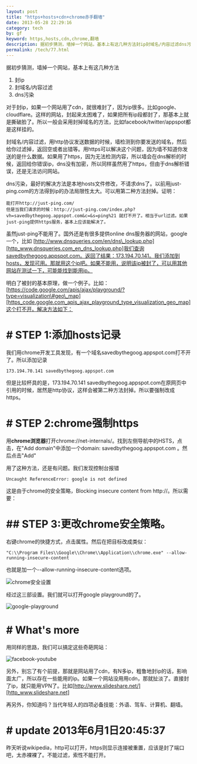```yaml
---
layout: post
title: "https+hosts+cdn+chrome赤手翻墙"
date: 2013-05-28 22:29:16
category: tech
by: gf
keyword: https,hosts,cdn,chrome,翻墙
description: 据初步猜测，墙掉一个网站，基本上有这几种方法封ip封域名/内容过滤dns污染对于封ip，如果一个网站用了cdn，就很难封了，因为ip很多。比如google、cloudflare。这样的网站，封起来太
permalink: /tech/77.html
---
```

据初步猜测，墙掉一个网站，基本上有这几种方法

1.  封ip
2.  封域名/内容过滤
3.  dns污染

对于封ip，如果一个网站用了cdn，就很难封了，因为ip很多。比如google、cloudflare。这样的网站，封起来太困难了，如果把所有ip段都封了，那基本上就是撕破脸了。所以一般会采用封掉域名的方法，比如facebook/twitter/appspot都是这样挂的。

封域名/内容过滤，用http协议发送数据的时候，墙检测到你要发送的域名，然后给你过滤掉，返回空或者出错等。用https可以解决这个问题，因为墙不知道你发送的是什么数据。如果用了https，因为无法检测内容，所以墙会在dns解析的时候，返回给你错误ip，dns没有加密，所以同样虽然用了https，但由于dns解析错误，还是无法访问网站。

dns污染，最好的解决方法是本地hosts文件修改，不请求dns了。以前用just-ping.com的方法得到ip的办法局限性太大。可以用第二种方法封掉。证明：

    能打开http://just-ping.com/
    但是当我们请求的时候：http://just-ping.com/index.php?vh=savedbythegoog.appspot.com&c=&s=ping%21 就打不开了。相当于url过滤。如果just-ping提供https服务，基本上应该能解决了。

虽然just-ping不能用了。国外还是有很多提供online dns服务器的网站，google一个，比如 [http://www.dnsqueries.com/en/dns\_lookup.php][http_www.dnsqueries.com_en_dns_lookup.php]我们查询savedbythegoog.appspot.com。返回了结果：173.194.70.141。我们添加到hosts，发现可用。那就用这个ip吧。如果不能用，说明该ip被封了，可以用其他网站在测试一下，可能能找到能用ip。

明白了被封的基本原理，做一个例子。比如：[https://code.google.com/apis/ajax/playground/?type=visualization\#geo\_map][https_code.google.com_apis_ajax_playground_type_visualization_geo_map]这个打不开。解决方法如下：

#  # STEP 1:添加hosts记录 ##

我们用chrome开发工具发现，有一个域名savedbythegoog.appspot.com打不开了。所以添加记录

    173.194.70.141 savedbythegoog.appspot.com

但是比较杯具的是，173.194.70.141 savedbythegoog.appspot.com在原网页中引用的时候，居然是http协议，这样会被第二种方法封掉。所以要强制改成https。

#  # STEP 2:chrome强制https ##

用**chrome浏览器**打开chrome://net-internals/。找到左侧导航中的HSTS，点击，在"Add domain"中添加一个domain: savedbythegoog.appspot.com 。然后点击"Add"

用了这种方法，还是有问题。我们发现控制台报错

    Uncaught ReferenceError: google is not defined

这是由于chrome的安全策略，Blocking insecure content from http://。所以需要：

#  ## STEP 3:更改chrome安全策略。 ###

右键chrome的快捷方式，点击属性。然后在把目标改成类似：

    "C:\\Program Files\\Google\\Chrome\\Application\\chrome.exe" --allow-running-insecure-content

也就是加一个--allow-running-insecure-content选项。

![chrome安全设置][chrome]

经过这三部设置。我们就可以打开google playground的了。

![google-playground][]

#  # What's more ##

用同样的思路，我们可以搞定这些奇葩网站：

![facebook-youtube][]

另外，别忘了有个前提，那就是网站用了cdn，有N多ip，粗鲁地封ip的话，影响面太广，所以存在一些能用的ip。如果一个网站没用用cdn，那就扯淡了。直接封了ip，就只能用VPN了。比如[http://www.slideshare.net/][http_www.slideshare.net]

再另外，你知道吗？当代年轻人的四项必备技能：外语、驾车、计算机、翻墙。

#  # update 2013年6月1日20:45:37 ##

昨天听说wikipedia，http可以打开，https则显示连接被重置，应该是封了端口吧，太赤裸裸了。不能过滤，索性不能打开。


[http_www.dnsqueries.com_en_dns_lookup.php]: http://www.dnsqueries.com/en/dns_lookup.php
[https_code.google.com_apis_ajax_playground_type_visualization_geo_map]: https://code.google.com/apis/ajax/playground/?type=visualization#geo_map
[chrome]: http://www.gfzj.us/gfzjus_blog/tech/2014-10-22/172a33d86577a031ce498b44f026e35a.png
[google-playground]: http://www.gfzj.us/gfzjus_blog/tech/2014-10-22/c439d2fc610fe94a9d3e3d438c916034.png
[facebook-youtube]: http://www.gfzj.us/gfzjus_blog/tech/2014-10-22/dac69dff53dd584e32ab232beabf585d.png
[http_www.slideshare.net]: http://www.slideshare.net/
